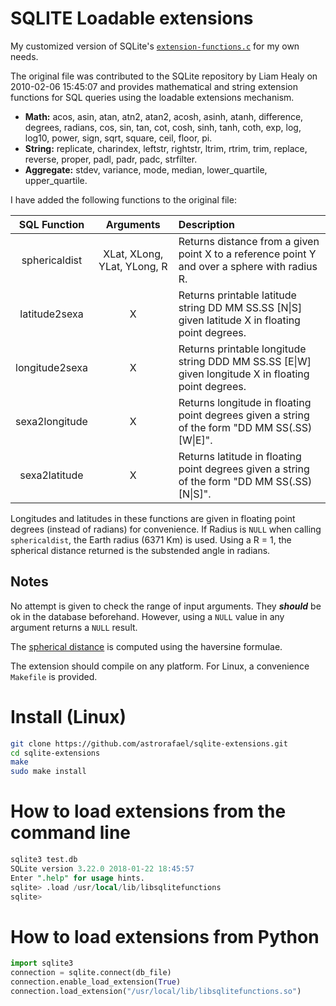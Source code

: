 # SQLITE Loadable extensions

My customized version of SQLite's [`extension-functions.c`](https://www.sqlite.org/contrib/download/extension-functions.c?get=25) for my own needs.

The original file was contributed to the SQLite repository by Liam Healy on 2010-02-06 15:45:07 and provides mathematical and string extension functions for SQL queries using the loadable extensions mechanism. 

*  **Math:** acos, asin, atan, atn2, atan2, acosh, asinh, atanh, difference, degrees, radians, cos, sin, tan, cot, cosh, sinh, tanh, coth, exp, log, log10, power, sign, sqrt, square, ceil, floor, pi. 
* **String:** replicate, charindex, leftstr, rightstr, ltrim, rtrim, trim, replace, reverse, proper, padl, padr, padc, strfilter. 
* **Aggregate:** stdev, variance, mode, median, lower_quartile, upper_quartile.

I have added the following functions to the original file:

| SQL Function   |  Arguments                  | Description                                 
|:--------------:|:---------------------------:|:------------------------------------------------------------------------------------------|
| sphericaldist  | XLat, XLong, YLat, YLong, R | Returns distance from a given point X to a reference point Y and over a sphere with radius R.
| latitude2sexa  | X                           | Returns printable latitude string   DD MM SS.SS \[N\|S\] given latitude X in floating point degrees.
| longitude2sexa | X                           | Returns printable longitude string DDD MM SS.SS \[E\|W\] given longitude X in floating point degrees.
| sexa2longitude | X                           | Returns longitude in floating point degrees given a string of the form "DD MM SS(.SS) \[W\|E\]".
| sexa2latitude  | X                           | Returns latitude in floating point degrees given a string of the form "DD MM SS(.SS) \[N\|S\]".

Longitudes and latitudes in these functions are given in floating point degrees (instead of radians) for convenience.
If Radius is `NULL` when calling `sphericaldist`, the Earth radius (6371 Km) is used. Using a R = 1, the spherical distance returned is the substended angle in radians.

## Notes

No attempt is given to check the range of input arguments. They ***should*** be ok in the database beforehand. However, using a `NULL` value in any argument returns a `NULL` result.

The [spherical distance](https://en.wikipedia.org/wiki/Great-circle_distance) is computed using the haversine formulae.

The extension should compile on any platform. For Linux, a convenience `Makefile` is provided.

# Install (Linux)

```bash
git clone https://github.com/astrorafael/sqlite-extensions.git
cd sqlite-extensions
make
sudo make install
```

# How to load extensions from the command line

```sql
sqlite3 test.db
SQLite version 3.22.0 2018-01-22 18:45:57
Enter ".help" for usage hints.
sqlite> .load /usr/local/lib/libsqlitefunctions
sqlite>
```

# How to load extensions from Python
```python
import sqlite3
connection = sqlite.connect(db_file)
connection.enable_load_extension(True)
connection.load_extension("/usr/local/lib/libsqlitefunctions.so")
```
